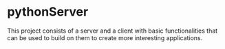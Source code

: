 # pythonServer
This project consists of a server and a client with basic functionalities that can be used to build on them to create more interesting applications.
